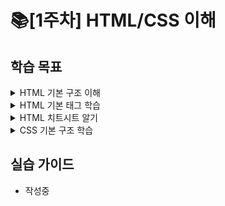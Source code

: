 # 📚[1주차] HTML/CSS 이해
## 학습 목표
<details>
<summary>HTML 기본 구조 이해</summary>
<div markdown="1">
  <ul>
    <li>
      <a href='https://poiemaweb.com/html5-syntax' target="_blank">참고자료1</a>
    </li>
    <li>
      <a href='https://poiemaweb.com/html5-tag-basic' target="_blank">참고자료2</a>
    </li>
  </ul>
</div>
</details>
<details>
<summary>HTML 기본 태그 학습</summary>
<div markdown="1">
  <ul>
    <li>
      <a href='https://poiemaweb.com/html5-tag-text' target="_blank">텍스트 관련 태그</a>
    </li>
    <li>
      <a href='https://poiemaweb.com/html5-tag-link' target="_blank">하이퍼 링크 태그</a>
    </li>
    <li>
      <a href='https://poiemaweb.com/html5-tag-image-multimedia' target="_blank">멀티미디어 지원 태그</a>
    </li>
    <li>
      <a href='https://poiemaweb.com/html5-tag-forms' target="_blank">폼 태그</a>
    </li>
    <li>
      <a href='https://poiemaweb.com/html5-tag-structure' target="_blank">공간 분할 태그</a>
    </li>
  </ul>
</div>
</details>
<details>
<summary>HTML 치트시트 알기</summary>
<div markdown="1">
  <ul>
    <li>
      <a href='https://www.geeksforgeeks.org/html-cheat-sheet/' target="_blank">참고자료1</a>
    </li>
    <li>
      <img src='' alt='html cheatsheet'/>
    </li>
  </ul>
</div>
</details>
<details>
<summary>CSS 기본 구조 학습</summary>
<div markdown="1">
  <ul>
    <li>
      <a href='https://poiemaweb.com/css3-syntax' target="_blank">참고자료1</a>
    </li>
  </ul>
</div>
</details>

## 실습 가이드
- 작성중

